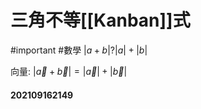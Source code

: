 # 三角不等[[Kanban]]式
#important 
#數學
$|a+b|?|a|+|b|$

向量:
$|\vec a+\vec b|=|\vec a|+|\vec b|$

#### 202109162149